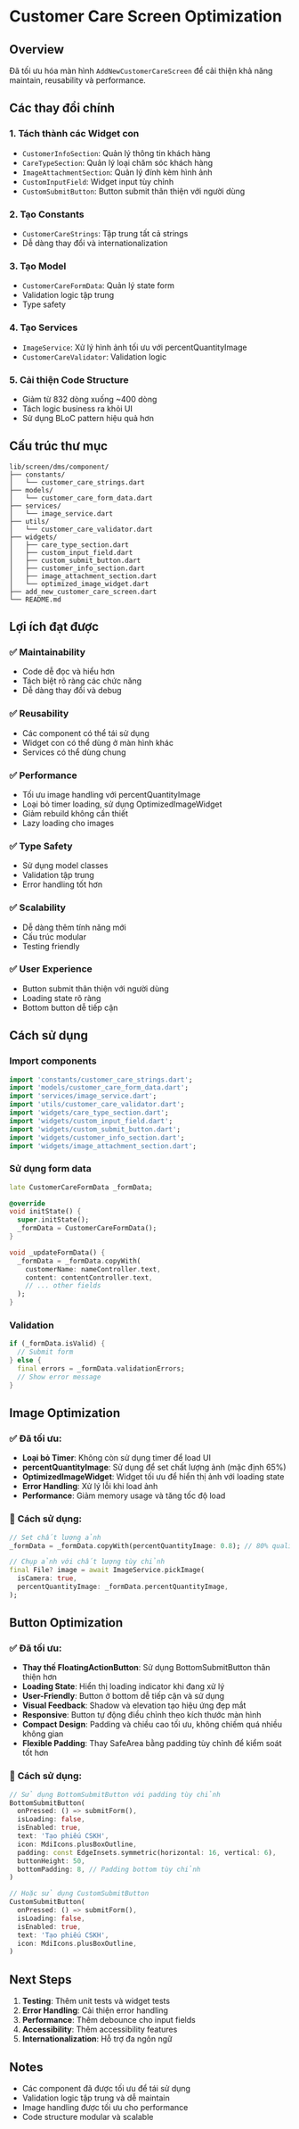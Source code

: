 # Customer Care Screen Optimization

## Overview
Đã tối ưu hóa màn hình `AddNewCustomerCareScreen` để cải thiện khả năng maintain, reusability và performance.

## Các thay đổi chính

### 1. **Tách thành các Widget con**
- `CustomerInfoSection`: Quản lý thông tin khách hàng
- `CareTypeSection`: Quản lý loại chăm sóc khách hàng
- `ImageAttachmentSection`: Quản lý đính kèm hình ảnh
- `CustomInputField`: Widget input tùy chỉnh
- `CustomSubmitButton`: Button submit thân thiện với người dùng

### 2. **Tạo Constants**
- `CustomerCareStrings`: Tập trung tất cả strings
- Dễ dàng thay đổi và internationalization

### 3. **Tạo Model**
- `CustomerCareFormData`: Quản lý state form
- Validation logic tập trung
- Type safety

### 4. **Tạo Services**
- `ImageService`: Xử lý hình ảnh tối ưu với percentQuantityImage
- `CustomerCareValidator`: Validation logic

### 5. **Cải thiện Code Structure**
- Giảm từ 832 dòng xuống ~400 dòng
- Tách logic business ra khỏi UI
- Sử dụng BLoC pattern hiệu quả hơn

## Cấu trúc thư mục

```
lib/screen/dms/component/
├── constants/
│   └── customer_care_strings.dart
├── models/
│   └── customer_care_form_data.dart
├── services/
│   └── image_service.dart
├── utils/
│   └── customer_care_validator.dart
├── widgets/
│   ├── care_type_section.dart
│   ├── custom_input_field.dart
│   ├── custom_submit_button.dart
│   ├── customer_info_section.dart
│   ├── image_attachment_section.dart
│   └── optimized_image_widget.dart
├── add_new_customer_care_screen.dart
└── README.md
```

## Lợi ích đạt được

### ✅ **Maintainability**
- Code dễ đọc và hiểu hơn
- Tách biệt rõ ràng các chức năng
- Dễ dàng thay đổi và debug

### ✅ **Reusability**
- Các component có thể tái sử dụng
- Widget con có thể dùng ở màn hình khác
- Services có thể dùng chung

### ✅ **Performance**
- Tối ưu image handling với percentQuantityImage
- Loại bỏ timer loading, sử dụng OptimizedImageWidget
- Giảm rebuild không cần thiết
- Lazy loading cho images

### ✅ **Type Safety**
- Sử dụng model classes
- Validation tập trung
- Error handling tốt hơn

### ✅ **Scalability**
- Dễ dàng thêm tính năng mới
- Cấu trúc modular
- Testing friendly

### ✅ **User Experience**
- Button submit thân thiện với người dùng
- Loading state rõ ràng
- Bottom button dễ tiếp cận

## Cách sử dụng

### Import components
```dart
import 'constants/customer_care_strings.dart';
import 'models/customer_care_form_data.dart';
import 'services/image_service.dart';
import 'utils/customer_care_validator.dart';
import 'widgets/care_type_section.dart';
import 'widgets/custom_input_field.dart';
import 'widgets/custom_submit_button.dart';
import 'widgets/customer_info_section.dart';
import 'widgets/image_attachment_section.dart';
```

### Sử dụng form data
```dart
late CustomerCareFormData _formData;

@override
void initState() {
  super.initState();
  _formData = CustomerCareFormData();
}

void _updateFormData() {
  _formData = _formData.copyWith(
    customerName: nameController.text,
    content: contentController.text,
    // ... other fields
  );
}
```

### Validation
```dart
if (_formData.isValid) {
  // Submit form
} else {
  final errors = _formData.validationErrors;
  // Show error message
}
```

## Image Optimization

### ✅ **Đã tối ưu:**
- **Loại bỏ Timer**: Không còn sử dụng timer để load UI
- **percentQuantityImage**: Sử dụng để set chất lượng ảnh (mặc định 65%)
- **OptimizedImageWidget**: Widget tối ưu để hiển thị ảnh với loading state
- **Error Handling**: Xử lý lỗi khi load ảnh
- **Performance**: Giảm memory usage và tăng tốc độ load

### 🔧 **Cách sử dụng:**
```dart
// Set chất lượng ảnh
_formData = _formData.copyWith(percentQuantityImage: 0.8); // 80% quality

// Chụp ảnh với chất lượng tùy chỉnh
final File? image = await ImageService.pickImage(
  isCamera: true,
  percentQuantityImage: _formData.percentQuantityImage,
);
```

## Button Optimization

### ✅ **Đã tối ưu:**
- **Thay thế FloatingActionButton**: Sử dụng BottomSubmitButton thân thiện hơn
- **Loading State**: Hiển thị loading indicator khi đang xử lý
- **User-Friendly**: Button ở bottom dễ tiếp cận và sử dụng
- **Visual Feedback**: Shadow và elevation tạo hiệu ứng đẹp mắt
- **Responsive**: Button tự động điều chỉnh theo kích thước màn hình
- **Compact Design**: Padding và chiều cao tối ưu, không chiếm quá nhiều không gian
- **Flexible Padding**: Thay SafeArea bằng padding tùy chỉnh để kiểm soát tốt hơn

### 🔧 **Cách sử dụng:**
```dart
// Sử dụng BottomSubmitButton với padding tùy chỉnh
BottomSubmitButton(
  onPressed: () => submitForm(),
  isLoading: false,
  isEnabled: true,
  text: 'Tạo phiếu CSKH',
  icon: MdiIcons.plusBoxOutline,
  padding: const EdgeInsets.symmetric(horizontal: 16, vertical: 6),
  buttonHeight: 50,
  bottomPadding: 8, // Padding bottom tùy chỉnh
)

// Hoặc sử dụng CustomSubmitButton
CustomSubmitButton(
  onPressed: () => submitForm(),
  isLoading: false,
  isEnabled: true,
  text: 'Tạo phiếu CSKH',
  icon: MdiIcons.plusBoxOutline,
)
```

## Next Steps

1. **Testing**: Thêm unit tests và widget tests
2. **Error Handling**: Cải thiện error handling
3. **Performance**: Thêm debounce cho input fields
4. **Accessibility**: Thêm accessibility features
5. **Internationalization**: Hỗ trợ đa ngôn ngữ

## Notes

- Các component đã được tối ưu để tái sử dụng
- Validation logic tập trung và dễ maintain
- Image handling được tối ưu cho performance
- Code structure modular và scalable
